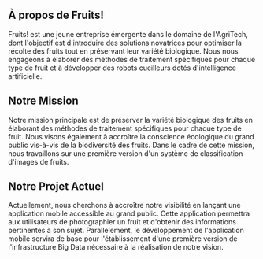 ## À propos de Fruits!

Fruits! est une jeune entreprise émergente dans le domaine de l'AgriTech, dont l'objectif est d'introduire des solutions novatrices pour optimiser la récolte des fruits tout en préservant leur variété biologique. Nous nous engageons à élaborer des méthodes de traitement spécifiques pour chaque type de fruit et à développer des robots cueilleurs dotés d'intelligence artificielle.

## Notre Mission

Notre mission principale est de préserver la variété biologique des fruits en élaborant des méthodes de traitement spécifiques pour chaque type de fruit. Nous visons également à accroître la conscience écologique du grand public vis-à-vis de la biodiversité des fruits. Dans le cadre de cette mission, nous travaillons sur une première version d'un système de classification d'images de fruits.

## Notre Projet Actuel

Actuellement, nous cherchons à accroître notre visibilité en lançant une application mobile accessible au grand public. Cette application permettra aux utilisateurs de photographier un fruit et d'obtenir des informations pertinentes à son sujet. Parallèlement, le développement de l'application mobile servira de base pour l'établissement d'une première version de l'infrastructure Big Data nécessaire à la réalisation de notre vision.

